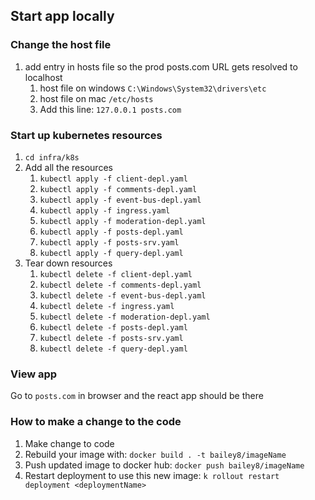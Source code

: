 ## Start app locally

### Change the host file

1. add entry in hosts file so the prod posts.com URL gets resolved to localhost
   1. host file on windows	`C:\Windows\System32\drivers\etc`
   2. host file on mac        `/etc/hosts`
   3. Add this line: `127.0.0.1 posts.com`

### Start up kubernetes resources

1. `cd infra/k8s`
2. Add all the resources
   1. `kubectl apply -f client-depl.yaml`
   2. `kubectl apply -f comments-depl.yaml`
   3. `kubectl apply -f event-bus-depl.yaml`
   4. `kubectl apply -f ingress.yaml`
   5. `kubectl apply -f moderation-depl.yaml` 
   6. `kubectl apply -f posts-depl.yaml`
   7. `kubectl apply -f posts-srv.yaml`
   8. `kubectl apply -f query-depl.yaml`
3. Tear down resources
   1. `kubectl delete -f client-depl.yaml`
   2. `kubectl delete -f comments-depl.yaml`
   3. `kubectl delete -f event-bus-depl.yaml`
   4. `kubectl delete -f ingress.yaml`
   5. `kubectl delete -f moderation-depl.yaml` 
   6. `kubectl delete -f posts-depl.yaml`
   7. `kubectl delete -f posts-srv.yaml`
   8. `kubectl delete -f query-depl.yaml`

### View app

Go to `posts.com` in browser and the react app should be there

### How to make a change to the code

1.  Make change to code
2.  Rebuild your image with:    `docker build . -t bailey8/imageName`
3.	Push updated image to docker hub:   `docker push bailey8/imageName`
4.	Restart deployment to use this new image:   `k rollout restart deployment <deploymentName>`







